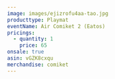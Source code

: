 ```yaml
---
image: images/ejizrofu4aa-tao.jpg
producttype: Playmat
eventName: Air Comiket 2 (Eatos)
pricings:
  - quantity: 1
    price: 65
onsale: true
asin: vGZK8cxqu
merchandise: comiket
---
```


